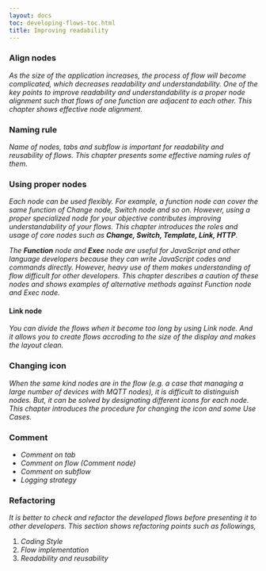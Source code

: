 ```yaml
---
layout: docs
toc: developing-flows-toc.html
title: Improving readability
---
```

### Align nodes  
 
*As the size of the application increases, the process of flow will become complicated, which decreases readability and understandability. One of the key points to improve readability and understandability is a proper node alignment such that flows of one function are adjacent to each other. This chapter shows effective node alignment.*  
 
### Naming rule  
 
*Name of nodes, tabs and subflow is important for readability and reusability of flows. This chapter presents some effective naming rules of them.*  
 
### Using proper nodes  
 
*Each node can be used flexibly. For example, a function node can cover the same function of Change node, Switch node and so on. However, using a proper specialized node for your objective contributes improving understandability of your flows. This chapter introduces the roles and usage of core nodes such as **Change, Switch, Template, Link, HTTP**.*  

*The **Function** node and **Exec** node are useful for JavaScript and other language developers because they can write JavaScript codes and commands directly. However, heavy use of them makes understanding of flow difficult for other developers. This chapter describes a caution of these nodes and shows examples of alternative methods against Function node and Exec node.*  
 
#### Link node

*You can divide the flows when it become too long by using Link node. And it allows you to create flows accroding to the size of the display and makes the layout clean.*  

### Changing icon  
 
*When the same kind nodes are in the flow (e.g. a case that managing a large number of devices with MQTT nodes), it is difficult to distinguish nodes. But, it can be solved by designating different icons for each node. This chapter introduces the procedure for changing the icon and some Use Cases.*  

### Comment  
 
* *Comment on tab*  
* *Comment on flow (Comment node)*  
* *Comment on subflow*  
* *Logging strategy*  
 
### Refactoring  
 
*It is better to check and refactor the developed flows before presenting it to other developers. This section shows refactoring points such as followings,*  
 
1. *Coding Style*  
2. *Flow implementation*  
3. *Readability and reusability*  
